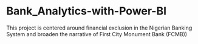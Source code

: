 # Bank_Analytics-with-Power-BI
This project is centered around financial exclusion in the Nigerian Banking System and broaden the narrative of First City Monument Bank (FCMB))   

